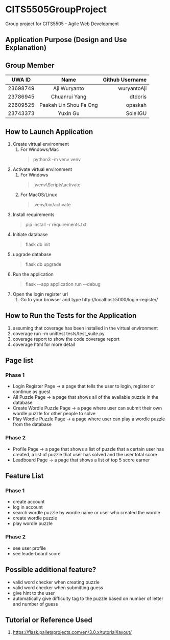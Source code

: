 # CITS5505GroupProject
Group project for CITS5505 - Agile Web Development

## Application Purpose (Design and Use Explanation)

## Group Member
| UWA ID       |        Name            | Github Username |
|--------------|:----------------------:|----------------:|
|   23698749   |     Aji Wuryanto       |   wuryantoAji   |
|   23786945   |     Chuanrui Yang      |     dtdoris     |
|   22609525   | Paskah Lin Shou Fa Ong |     opaskah     |
|   23743373   |       Yuxin Gu         |    SoleilGU     |

## How to Launch Application
1. Create virtual environment
    1. For Windows/Mac
        >   python3 -m venv venv
2. Activate virtual environment
    1. For Windows
        >   .\venv\Scripts\activate
    2. For MacOS/Linux
        >   .venv/bin/activate
3. Install requirements
    >   pip install -r requirements.txt
4. Initiate database
    > flask db init
5. upgrade database
    > flask db upgrade
6. Run the application 
    >   flask --app application run --debug
7. Open the login register url
    1. Go to your browser and type http://localhost:5000/login-register/

## How to Run the Tests for the Application
1. assuming that coverage has been installed in the virtual environment
2. coverage run -m unittest tests/test_suite.py
3. coverage report to show the code coverage report
4. coverage html for more detail

## Page list
### Phase 1
- Login Register Page -> a page that tells the user to login, register or continue as guest
- All Puzzle Page ->  a page that shows all of the available puzzle in the database
- Create Wordle Puzzle Page -> a page where user can submit their own wordle puzzle for other people to solve
- Play Wordle Puzzle Page -> a page where user can play a wordle puzzle from the database

### Phase 2
- Profile Page -> a page that shows a list of puzzle that a certain user has created, a list of puzzle that user has solved and the user total score
- Leadboard Page -> a page that shows a list of top 5 score earner

## Feature List
### Phase 1
- create account
- log in account
- search wordle puzzle by wordle name or user who created the wordle 
- create wordle puzzle
- play wordle puzzle

### Phase 2
- see user profile
- see leaderboard score

## Possible additional feature?
- valid word checker when creating puzzle
- valid word checker when submitting guess
- give hint to the user
- automatically give difficulty tag to the puzzle based on number of letter and number of guess

## Tutorial or Reference Used
1. https://flask.palletsprojects.com/en/3.0.x/tutorial/layout/
